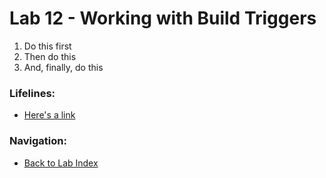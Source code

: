 # Lab 12 - Working with Build Triggers

1. Do this first
2. Then do this
3. And, finally, do this

### Lifelines:

* [Here's a link](http://localhost)

### Navigation:

* [Back to Lab Index](https://github.com/mikepfeiffer/azure-devops-labs)